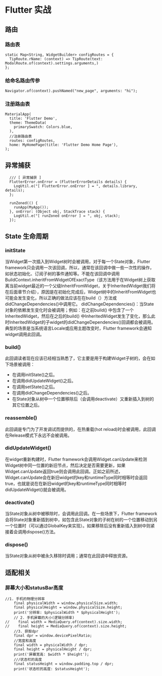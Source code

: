# Flutter 实战
## 路由
### 路由表
```
static Map<String, WidgetBuilder> configRoutes = {
  TipRoute.rName: (context) => TipRoute(text: ModalRoute.of(context).settings.arguments,)
};
```
### 给命名路由传参
```
Navigator.of(context).pushNamed("new_page", arguments: "hi");
```
### 注册路由表
```
MaterialApp(
  title: 'Flutter Demo',
  theme: ThemeData(
    primarySwatch: Colors.blue,
  ),
  //注册路由表
  routes: configRoutes,
  home: MyHomePage(title: 'Flutter Demo Home Page'),
);
```
## 异常捕获
```
  /// [ 异常捕获 ]
  FlutterError.onError = (FlutterErrorDetails details) {
    LogUtil.e("[ FlutterError.onError ] = ", details.library, details);
  };

  runZoned(() {
    runApp(MyApp());
  }, onError: (Object obj, StackTrace stack) {
    LogUtil.e("[ runZoned onError ] = ", obj, stack);
  });
```
## State 生命周期
### initState

当Widget第一次插入到Widget树时会被调用，对于每一个State对象，Flutter framework只会调用一次该回调，所以，通常在该回调中做一些一次性的操作，如状态初始化、订阅子树的事件通知等。不能在该回调中调用BuildContext.inheritFromWidgetOfExactType（该方法用于在Widget树上获取离当前widget最近的一个父级InheritFromWidget，关于InheritedWidget我们将在后面章节介绍），原因是在初始化完成后，Widget树中的InheritFromWidget也可能会发生变化，所以正确的做法应该在在build（）方法或didChangeDependencies()中调用它。
    didChangeDependencies()：当State对象的依赖发生变化时会被调用；例如：在之前build() 中包含了一个InheritedWidget，然后在之后的build() 中InheritedWidget发生了变化，那么此时InheritedWidget的子widget的didChangeDependencies()回调都会被调用。典型的场景是当系统语言Locale或应用主题改变时，Flutter framework会通知widget调用此回调。
### build()

此回调读者现在应该已经相当熟悉了，它主要是用于构建Widget子树的，会在如下场景被调用：
- 在调用initState()之后。
- 在调用didUpdateWidget()之后。
- 在调用setState()之后。
- 在调用didChangeDependencies()之后。
- 在State对象从树中一个位置移除后（会调用deactivate）又重新插入到树的其它位置之后。
### reassemble()

此回调是专门为了开发调试而提供的，在热重载(hot reload)时会被调用，此回调在Release模式下永远不会被调用。
### didUpdateWidget()

在widget重新构建时，Flutter framework会调用Widget.canUpdate来检测Widget树中同一位置的新旧节点，然后决定是否需要更新，如果Widget.canUpdate返回true则会调用此回调。正如之前所述，Widget.canUpdate会在新旧widget的key和runtimeType同时相等时会返回true，也就是说在在新旧widget的key和runtimeType同时相等时didUpdateWidget()就会被调用。
### deactivate()

当State对象从树中被移除时，会调用此回调。在一些场景下，Flutter framework会将State对象重新插到树中，如包含此State对象的子树在树的一个位置移动到另一个位置时（可以通过GlobalKey来实现）。如果移除后没有重新插入到树中则紧接着会调用dispose()方法。
### dispose()

当State对象从树中被永久移除时调用；通常在此回调中释放资源。

## 适配相关
### 屏幕大小和statusBar高度
```
//1. 手机的物理分辨率
    final physicalWidth = window.physicalSize.width;
    final physicalHeight = window.physicalSize.height;
    print('分辨率: $physicalWidth * $physicalHeight');
    // 2. 手机屏幕的大小(逻辑分辨率)
//    final width = MediaQuery.of(context).size.width;
//    final height = MediaQuery.of(context).size.height;
    //3. 获取dpr
    final dpr = window.devicePixelRatio;
    //宽度和高度
    final width = physicalWidth / dpr;
    final height = physicalHeight / dpr;
    print('屏幕宽高: $width * $height');
    ///状态栏的高度
    final statusHeight = window.padding.top / dpr;
    print('状态栏的高度: $statusHeight');
```
